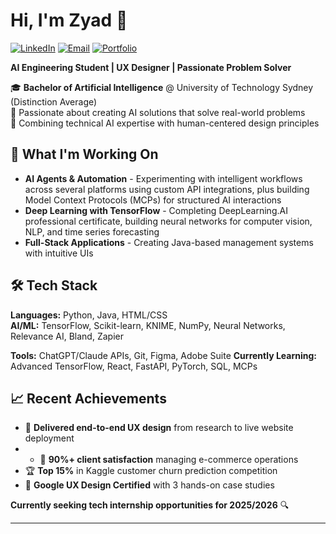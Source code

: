 # Hi, I'm Zyad 👋
[![LinkedIn](https://img.shields.io/badge/LinkedIn-0077B5?style=for-the-badge&logo=linkedin&logoColor=white)](https://linkedin.com/in/zyadkamalhamed/)
[![Email](https://img.shields.io/badge/Email-D14836?style=for-the-badge&logo=gmail&logoColor=white)](mailto:zyad2408@live.com.au)
[![Portfolio](https://img.shields.io/badge/Portfolio-FF5722?style=for-the-badge&logo=firefox&logoColor=white)](https://zyadkamalhamed.work)

**AI Engineering Student | UX Designer | Passionate Problem Solver**

🎓 **Bachelor of Artificial Intelligence** @ University of Technology Sydney (Distinction Average)  
🔬 Passionate about creating AI solutions that solve real-world problems  
🎨 Combining technical AI expertise with human-centered design principles

## 🚀 What I'm Working On
- **AI Agents & Automation** - Experimenting with intelligent workflows across several platforms using custom API integrations, plus building Model Context Protocols (MCPs) for structured AI interactions
- **Deep Learning with TensorFlow** - Completing DeepLearning.AI professional certificate, building neural networks for computer vision, NLP, and time series forecasting
- **Full-Stack Applications** - Creating Java-based management systems with intuitive UIs

## 🛠️ Tech Stack
**Languages:** Python, Java, HTML/CSS  
**AI/ML:** TensorFlow, Scikit-learn, KNIME, NumPy, Neural Networks, Relevance AI, Bland, Zapier

**Tools:** ChatGPT/Claude APIs, Git, Figma, Adobe Suite
**Currently Learning:** Advanced TensorFlow, React, FastAPI, PyTorch, SQL, MCPs

## 📈 Recent Achievements
- 🎨 **Delivered end-to-end UX design** from research to live website deployment
- - 🎯 **90%+ client satisfaction** managing e-commerce operations
- 🏆 **Top 15%** in Kaggle customer churn prediction competition
- 📜 **Google UX Design Certified** with 3 hands-on case studies

**Currently seeking tech internship opportunities for 2025/2026** 🔍

---
